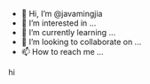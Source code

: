 - 👋 Hi, I’m @javamingjia
- 👀 I’m interested in ...
- 🌱 I’m currently learning ...
- 💞️ I’m looking to collaborate on ...
- 📫 How to reach me ...

<!---
javamingjia/javamingjia is a ✨ special ✨ repository because its `README.md` (this file) appears on your GitHub profile.
You can click the Preview link to take a look at your changes.
--->hi
